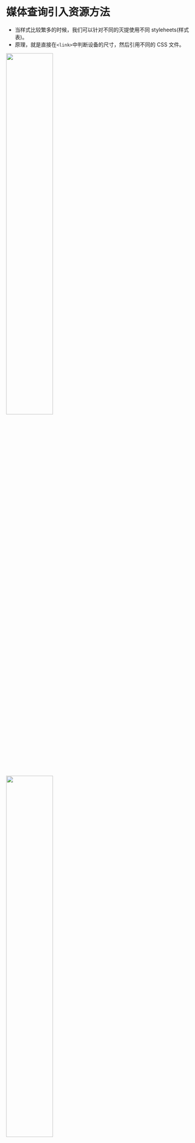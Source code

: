 # 媒体查询引入资源方法

- 当样式比较繁多的时候，我们可以针对不同的灭提使用不同 styleheets(样式表)。
- 原理，就是直接在`<link>`中判断设备的尺寸，然后引用不同的 CSS 文件。

<img src="/images/mobile/rem/004.png" style="width: 50%; display:inline-block; margin: 0 ;">
<img src="/images/mobile/rem/005.png" style="width: 50%; display:inline-block; margin: 0 ;">

1. 语法规范

```css
<link rel=stylesheet media="mediatype and|not|only(media feature)" href="mystylesheet.css">
```

2. 示例

```css
<link rel=stylesheet media="screen and (min-width:400px)" href="styleA.css">
```

## 举例


```html
<!DOCTYPE html>
<html lang="en">
  <head>
    <meta charset="UTF-8" />
    <meta name="viewport" content="width=device-width, initial-scale=1.0" />
    <title>Document</title>
    <style>
      /* 1.需求一：屏幕宽度小于640px，大于320px时，让两个div单独占一行 */
      /* 2.需求二：屏幕宽度大于640px，让两个div并排一行显示 */
      /* 建议：从小到大进行引入 */
      /* 根据媒体查询条件，分别引入 css 文件 */
    </style>
    <link
      rel="stylesheet"
      href="css/style320.css"
      media="screen and (min-width: 320px)"
    />
    <link
      rel="stylesheet"
      href="css/style640.css"
      media="screen and (min-width: 640px)"
    />
  </head>
  <body>
    <div>1</div>
    <div>2</div>
  </body>
</html>
```

- style320.css

```css
div {
  width: 100%;
  height: 100px;
}
div:nth-child(1) {
  background-color: pink;
}
div:nth-child(2) {
  background-color: skyblue;
}
```

- style640.css

```css
div {
  float: left;
  width: 50%;
  height: 100px;
}
div:nth-child(1) {
  background-color: pink;
}
div:nth-child(2) {
  background-color: skyblue;
}
```
